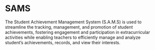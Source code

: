 # SAMS
The Student Achievement Management System (S.A.M.S) is used to streamline the tracking, management, and promotion of student achievements, fostering engagement and participation in extracurricular activities while enabling teachers to efficiently manage and analyze student’s achievements, records, and view their interests.
